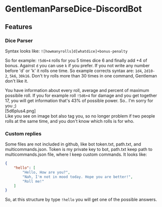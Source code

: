 # GentlemanParseDice-DiscordBot

## Features
### Dice Parser
Syntax looks like:
`![howmanyrolls]d[whatdice]+bonus-penalty`

So for example:
`!5d6+4` rolls for you 5 times dice 6 and finally add +4 of bonus. 
Against `d` you can use `k` if you prefer.
If you not write any number before 'd' or 'k' it rolls one time. So example corrects syntax are: `1d4`, `2d10-2`, `5k6`, `30k16`. Don't try rolls more than 30 times in one command, Gentleman don't like it.

You have information about every roll, average and percent of maximum possibile roll. If you for example roll `!5d6+4` for damage and you get together 17, you will get information that's 43% of possible power. So.. I'm sorry for you ;)    
[5d6plus4.png]  
Like you see on image bot also tag you, so no longer problem if two people rolls at the same time, and you don't know which rolls is for who.   

### Custom replies
Some files are not included in github, like bot token.txt, path.txt, and multicommands.json. Token is my private key to bot, path.txt keep path to multicommands.json file, where I keep custom commands. It looks like: 
```json
{
    "hello": [
        "Hello, How are you?",
        "Nah, I'm not in mood today. Hope you are better!",
        "Roll me!"
    ]
}
```
So, at this structure by type `!hello` you will get one of the possible answers. 

